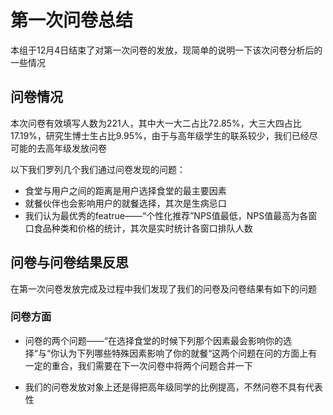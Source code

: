 # 第一次问卷总结

本组于12月4日结束了对第一次问卷的发放，现简单的说明一下该次问卷分析后的一些情况

## 问卷情况

本次问卷有效填写人数为221人，其中大一大二占比72.85%，大三大四占比17.19%，研究生博士生占比9.95%，由于与高年级学生的联系较少，我们已经尽可能的去高年级发放问卷

以下我们罗列几个我们通过问卷发现的问题：

- 食堂与用户之间的距离是用户选择食堂的最主要因素
- 就餐伙伴也会影响用户的就餐选择，其次是生病忌口
- 我们认为最优秀的featrue——“个性化推荐”NPS值最低，NPS值最高为各窗口食品种类和价格的统计，其次是实时统计各窗口排队人数

## 问卷与问卷结果反思

在第一次问卷发放完成及过程中我们发现了我们的问卷及问卷结果有如下的问题

### 问卷方面

- 问卷的两个问题——“在选择食堂的时候下列那个因素最会影响你的选择“与“你认为下列哪些特殊因素影响了你的就餐“这两个问题在问的方面上有一定的重合，我们需要在下一次问卷中将两个问题合并一下

- 我们的问卷发放对象上还是得把高年级同学的比例提高，不然问卷不具有代表性

  ​